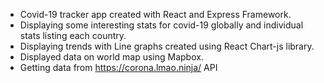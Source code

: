 * Covid-19 tracker app created with React and Express Framework.
* Displaying some interesting stats for covid-19 globally and individual stats listing each country.
* Displaying trends with Line graphs created using React Chart-js library.
* Displayed data on world map using Mapbox.
* Getting data from https://corona.lmao.ninja/ API
